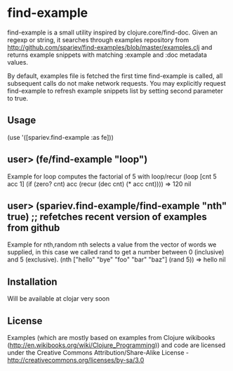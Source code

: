 # find-example

find-example is a small utility inspired by clojure.core/find-doc. Given an regexp or string, it searches through examples repository from http://github.com/spariev/find-examples/blob/master/examples.clj and returns example snippets with matching :example and :doc metadata values.


By default, examples file is fetched the first time find-example is called, all subsequent calls do not make network requests. You may explicitly request find-example to refresh example snippets list by setting second parameter to true. 

## Usage

   (use '([spariev.find-example :as fe]))

   user> (fe/find-example "loop")
   -------------------------
   Example for loop
   computes the factorial of 5 with loop/recur
   (loop [cnt 5 acc 1] (if (zero? cnt) acc (recur (dec cnt) (* acc cnt))))
   => 120
   nil

   user> (spariev.find-example/find-example "nth" true) ;; refetches recent version of examples from github
   -------------------------
   Example for nth,random
   nth selects a value from the vector of words we supplied, in this case we called rand to get a number between 0 (inclusive) and 5 (exclusive).
   (nth ["hello" "bye" "foo" "bar" "baz"] (rand 5))
   => hello
   nil
   
  
## Installation

Will be available at clojar very soon

## License

Examples (which are mostly based on examples from Clojure wikibooks (http://en.wikibooks.org/wiki/Clojure_Programming)) and code are licensed under the Creative Commons Attribution/Share-Alike License - http://creativecommons.org/licenses/by-sa/3.0
 
